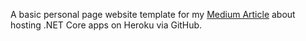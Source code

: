 A basic personal page website template for my [Medium Article](https://medium.com/@gozdemog/net-core-mvc-uygulamas%C4%B1n%C4%B1-github-ile-heroku-%C3%BCzerinde-yay%C4%B1nlamak-80acf3af5d93) about hosting .NET Core apps on Heroku via GitHub.
